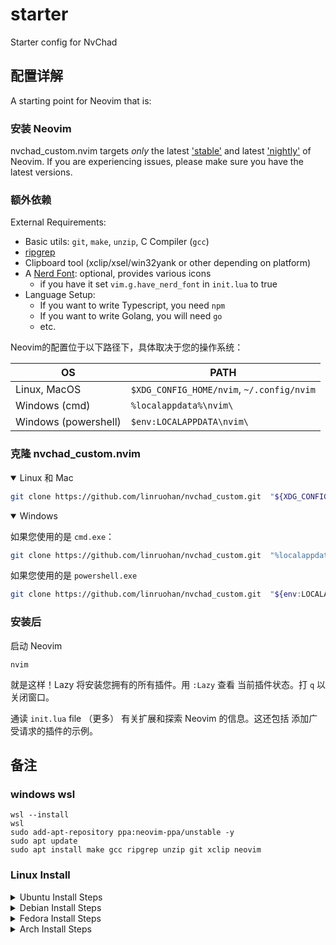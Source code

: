 

# starter

Starter config for NvChad


## 配置详解
A starting point for Neovim that is:

### 安装 Neovim

nvchad_custom.nvim targets *only* the latest
['stable'](https://github.com/neovim/neovim/releases/tag/stable) and latest
['nightly'](https://github.com/neovim/neovim/releases/tag/nightly) of Neovim.
If you are experiencing issues, please make sure you have the latest versions.

### 额外依赖
External Requirements:
- Basic utils: `git`, `make`, `unzip`, C Compiler (`gcc`)
- [ripgrep](https://github.com/BurntSushi/ripgrep#installation)
- Clipboard tool (xclip/xsel/win32yank or other depending on platform)
- A [Nerd Font](https://www.nerdfonts.com/): optional, provides various icons
  - if you have it set `vim.g.have_nerd_font` in `init.lua` to true
- Language Setup:
  - If you want to write Typescript, you need `npm`
  - If you want to write Golang, you will need `go`
  - etc.


Neovim的配置位于以下路径下，具体取决于您的操作系统：

| OS                   | PATH                                      |
| -------------------- | ----------------------------------------- |
| Linux, MacOS         | `$XDG_CONFIG_HOME/nvim`, `~/.config/nvim` |
| Windows (cmd)        | `%localappdata%\nvim\`                    |
| Windows (powershell) | `$env:LOCALAPPDATA\nvim\`                 |

### 克隆 nvchad_custom.nvim 

<details open=""><summary> Linux 和 Mac  </summary>

```bash
git clone https://github.com/linruohan/nvchad_custom.git  "${XDG_CONFIG_HOME:-$HOME/.config}"/nvim
```

<details open=""><summary>Windows  </summary>
<p dir="auto">如果您使用的是  <code>cmd.exe</code>： </p>

```bash
git clone https://github.com/linruohan/nvchad_custom.git  "%localappdata%\nvim"
```
如果您使用的是  `powershell.exe`
```bash
git clone https://github.com/linruohan/nvchad_custom.git  "${env:LOCALAPPDATA}\nvim"
```
### 安装后 
启动 Neovim 
```
nvim
```
就是这样！Lazy 将安装您拥有的所有插件。用  `:Lazy` 查看 当前插件状态。打  `q` 以关闭窗口。 

通读  `init.lua` file （更多） 有关扩展和探索 Neovim 的信息。这还包括 添加广受请求的插件的示例。 

## 备注
### windows wsl
```
wsl --install
wsl
sudo add-apt-repository ppa:neovim-ppa/unstable -y
sudo apt update
sudo apt install make gcc ripgrep unzip git xclip neovim
```
</details>

### Linux Install
<details><summary>Ubuntu Install Steps</summary>

```
sudo add-apt-repository ppa:neovim-ppa/unstable -y
sudo apt update
sudo apt install make gcc ripgrep unzip git xclip neovim
```
</details>
<details><summary>Debian Install Steps</summary>

```
sudo apt update
sudo apt install make gcc ripgrep unzip git xclip curl

# Now we install nvim
curl -LO https://github.com/neovim/neovim/releases/latest/download/nvim-linux64.tar.gz
sudo rm -rf /opt/nvim-linux64
sudo mkdir -p /opt/nvim-linux64
sudo chmod a+rX /opt/nvim-linux64
sudo tar -C /opt -xzf nvim-linux64.tar.gz

# make it available in /usr/local/bin, distro installs to /usr/bin
sudo ln -sf /opt/nvim-linux64/bin/nvim /usr/local/bin/
```
</details>
<details><summary>Fedora Install Steps</summary>

```
sudo dnf install -y gcc make git ripgrep fd-find unzip neovim
```
</details>

<details><summary>Arch Install Steps</summary>

```
sudo pacman -S --noconfirm --needed gcc make git ripgrep fd unzip neovim
```
</details>



